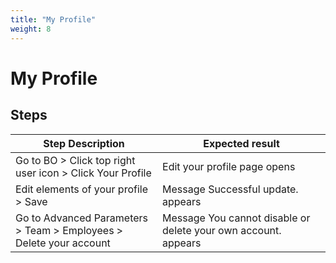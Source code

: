 ```yaml
---
title: "My Profile"
weight: 8
---
```


# My Profile
## Steps
| Step Description | Expected result |
| ----- | ----- |
| Go to BO > Click top right user icon > Click Your Profile | Edit your profile page opens |
| Edit elements of your profile > Save | Message Successful update. appears |
| Go to Advanced Parameters > Team > Employees > Delete your account | Message You cannot disable or delete your own account. appears |
